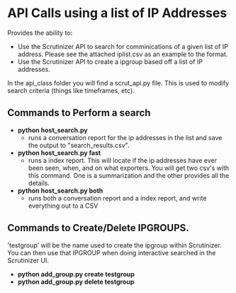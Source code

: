 API Calls using a list of IP Addresses
======================================

Provides the ability to: 
* Use the Scrutinizer API to search for comminications of a given list of IP address. Please see the attached iplist.csv as an example to the format. 
* Use the Scrutinizer API to create a ipgroup based off a list of IP addresses. 

In the api_class folder you will find a scrut_api.py file. This is used to modify search criteria (things like timeframes, etc). 


## Commands to Perform a search
* **python host_search.py** 
    * runs a conversation report for the ip addresses in the list and save the output to "search_results.csv".
* **python host_search.py fast** 
    * runs a index report. This will locate if the ip addresses have ever been seen, when, and on what exporters. You will get two csv's with this command. One is a summarization and the other provides all the details. 
* **python host_search.py both**  
    * runs both a conversation report and a index report, and write everything out to a CSV

## Commands to Create/Delete IPGROUPS.

'testgroup' will be the name used to create the ipgroup within Scrutinizer. You can then use that IPGROUP when doing interactive searched in the Scrutinizer UI. 

* **python add_group.py create testgroup**
* **python add_group.py delete testgroup**